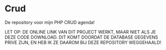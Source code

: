 # Crud
De repository voor mijn PHP CRUD agenda!

LET OP: DE ONLINE LINK VAN DIT PROJECT WERKT, MAAR NIET ALS JE DEZE CODE DOWNLOAD. DIT KOMT DOORDAT DE DATABASE GEGEVENS PRIVE ZIJN, EN HEB IK ZE DAAROM BIJ DEZE REPOSITORY WEGGEHAALD!
